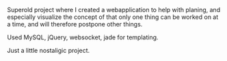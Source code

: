 Superold project where I created a webapplication to help with planing, and especially visualize the concept of that only one thing can be worked on at a time, and will therefore postpone other things.

Used MySQL, jQuery, websocket, jade for templating.

Just a little nostaligic project.